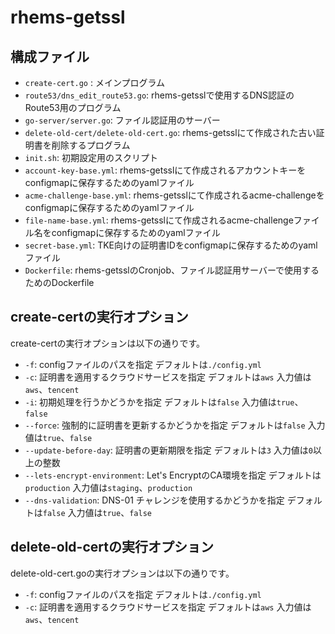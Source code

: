 # rhems-getssl

## 構成ファイル

- `create-cert.go` : メインプログラム
- `route53/dns_edit_route53.go`: rhems-getsslで使用するDNS認証のRoute53用のプログラム
- `go-server/server.go`: ファイル認証用のサーバー
- `delete-old-cert/delete-old-cert.go`: rhems-getsslにて作成された古い証明書を削除するプログラム
- `init.sh`: 初期設定用のスクリプト
- `account-key-base.yml`: rhems-getsslにて作成されるアカウントキーをconfigmapに保存するためのyamlファイル
- `acme-challenge-base.yml`: rhems-getsslにて作成されるacme-challengeをconfigmapに保存するためのyamlファイル
- `file-name-base.yml`: rhems-getsslにて作成されるacme-challengeファイル名をconfigmapに保存するためのyamlファイル
- `secret-base.yml`: TKE向けの証明書IDをconfigmapに保存するためのyamlファイル
- `Dockerfile`: rhems-getsslのCronjob、ファイル認証用サーバーで使用するためのDockerfile

## create-certの実行オプション

create-certの実行オプションは以下の通りです。

- `-f`: configファイルのパスを指定 デフォルトは`./config.yml`
- `-c`: 証明書を適用するクラウドサービスを指定 デフォルトは`aws` 入力値は`aws`、`tencent`
- `-i`: 初期処理を行うかどうかを指定 デフォルトは`false` 入力値は`true`、`false`
- `--force`: 強制的に証明書を更新するかどうかを指定 デフォルトは`false` 入力値は`true`、`false` 
- `--update-before-day`: 証明書の更新期限を指定 デフォルトは`3` 入力値は`0`以上の整数
- `--lets-encrypt-environment`: Let's EncryptのCA環境を指定 デフォルトは`production` 入力値は`staging`、`production`
- `--dns-validation`: DNS-01 チャレンジを使用するかどうかを指定 デフォルトは`false` 入力値は`true`、`false`

## delete-old-certの実行オプション

delete-old-cert.goの実行オプションは以下の通りです。

- `-f`: configファイルのパスを指定 デフォルトは`./config.yml`
- `-c`: 証明書を適用するクラウドサービスを指定 デフォルトは`aws` 入力値は`aws`、`tencent`
